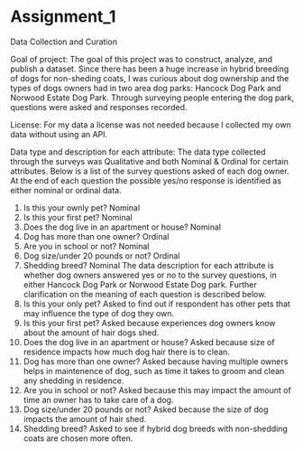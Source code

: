 # Assignment_1
Data Collection and Curation

Goal of project:
The goal of this project was to construct, analyze, and publish a dataset. Since there has been a huge increase in hybrid breeding of dogs for non-sheding coats, I was curious about dog ownership and the types of dogs owners had in two area dog parks: Hancock Dog Park and Norwood Estate Dog Park. Through surveying people entering the dog park, questions were asked and responses recorded.

License:
For my data a license was not needed because I collected my own data without using an API.

Data type and description for each attribute:
The data type collected through the surveys was Qualitative and both Nominal & Ordinal for certain attributes. Below is a list of the survey questions asked of each dog owner. At the end of each question the possible yes/no response is identified as either nominal or ordinal data.
  1) Is this your ownly pet? Nominal
  2) Is this your first pet? Nominal
  3) Does the dog live in an apartment or house? Nominal
  4) Dog has more than one owner? Ordinal
  5) Are you in school or not? Nominal
  6) Dog size/under 20 pounds or not? Ordinal
  7) Shedding breed? Nominal
The data description for each attribute is whether dog owners answered yes or no to the survey questions, in either Hancock Dog Park or Norwood Estate Dog park. Further clarification on the meaning of each question is described below.
  1) Is this your only pet?
     Asked to find out if respondent has other pets that may influence the type of dog they own.
  2) Is this your first pet?
     Asked because experiences dog owners know about the amount of hair dogs shed.
  3) Does the dog live in an apartment or house?
     Asked because size of residence impacts how much dog hair there is to clean.
  4) Dog has more than one owner?
     Asked because having multiple owners helps in maintenence of dog, such as time it takes to groom and clean any shedding in residence.
  5) Are you in school or not?
     Asked because this may impact the amount of time an owner has to take care of a dog.
  6) Dog size/under 20 pounds or not?
     Asked because the size of dog impacts the amount of hair shed.
  7) Shedding breed?
     Asked to see if hybrid dog breeds with non-shedding coats are chosen more often.
